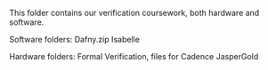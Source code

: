 This folder contains our verification coursework, both hardware and software.

Software folders:
Dafny.zip 
Isabelle 

Hardware folders:
Formal Verification, files for Cadence JasperGold


